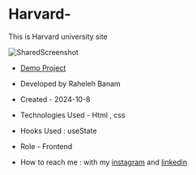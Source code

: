 # Harvard-
This is Harvard university site 

![SharedScreenshot](https://github.com/user-attachments/assets/72fc983a-bded-4333-995b-a535896f5a34)

- [Demo Project]( https://code-banu.github.io/Harvard-/)

- Developed by Raheleh Banam

- Created - 2024-10-8

- Technologies Used - Html , css 

- Hooks Used : useState 

- Role - Frontend

- How to reach me : with my [instagram](https://www.instagram.com/code_banu?igsh=MXdzZm9ucG1tODF0Yg==) and [linkedin](https://www.linkedin.com/in/raheleh-banam-344287230)
